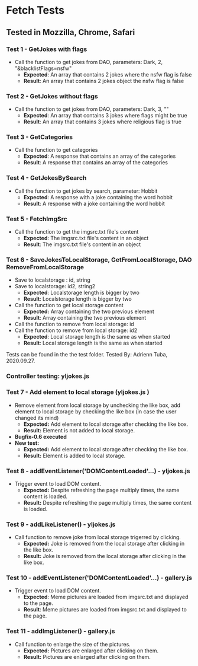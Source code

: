 # Fetch Tests 
## Tested in Mozzilla, Chrome, Safari

### Test 1 - GetJokes with flags
	
* Call the function to get jokes from DAO, parameters: Dark, 2, "&blacklistFlags=nsfw"
    * **Expected**: An array that contains 2 jokes where the nsfw flag is false
    * **Result**: An array that contains 2 jokes object the nsfw flag is false

### Test 2 - GetJokes without flags

* Call the function to get jokes from DAO, parameters: Dark, 3, ""
    * **Expected**: An array that contains 3 jokes where flags might be true
    * **Result**: An array that contains 3 jokes where religious flag is true

### Test 3 - GetCategories
	
* Call the function to get categories
    * **Expected**: A response that contains an array of the categories
    * **Result**:  A response that contains an array of the categories

### Test 4 - GetJokesBySearch

* Call the function to get jokes by search, parameter: Hobbit
    * **Expected**: A response with a joke containing the word hobbit
    * **Result**: A response with a joke containing the word hobbit

### Test 5 - FetchImgSrc
	
* Call the function to get the imgsrc.txt file's content
    * **Expected**: The imgsrc.txt file's content in an object
    * **Result**: The imgsrc.txt file's content in an object

### Test 6 - SaveJokesToLocalStorage, GetFromLocalStorage, DAO RemoveFromLocalStorage

* Save to localstorage : id, string
* Save to localstorage: id2, string2
    * **Expected**: Localstorage length is bigger by two
    * **Result**: Localstorage length is bigger by two
* Call the function to get local storage content
    * **Expected:** Array containing the two previous element
    * **Result**: Array containing the two previous element
* Call the function to remove from local storage: id
* Call the function to remove from local storage: id2
    * **Expected**: Local storage length is the same as when started
    * **Result**: Local storage length is the same as when started

Tests can be found in the the test folder.
Tested By: Adrienn Tuba, 2020.09.27.

### Controller testing: yljokes.js

### Test 7 - Add element to local storage (yljokes.js )

* Remove element from local storage by unchecking the like box, add element to local storage by checking the like box (in case the user changed its mind)
    * **Expected:** Add element to local storage after checking the like box.
    * **Result:** Element is not added to local storage.
* **Bugfix-0.6 executed**
* **New test:**
    * **Expected:** Add element to local storage after checking the like box.
    * **Result:** Element is added to local storage.

### Test 8 - addEventListener('DOMContentLoaded'...) - yljokes.js

* Trigger event to load DOM content.
    * **Expected:** Despite refreshing the page multiply times, the same content is loaded.
    * **Result:** Despite refreshing the page multiply times, the same content is loaded.

### Test 9 - addLikeListener() - yljokes.js

* Call function to remove joke from local storage trigerred by clicking.
    * **Expected:** Joke is removed from the local storage after clicking in the like box.
    * **Result:** Joke is removed from the local storage after clicking in the like box.


### Test 10 - addEventListener('DOMContentLoaded'...) - gallery.js

* Trigger event to load DOM content.
    * **Expected**: Meme pictures are loaded from imgsrc.txt and displayed to the page.
    * **Result**: Meme pictures are loaded from imgsrc.txt and displayed to the page.

### Test 11 - addImgListener() - gallery.js

* Call function to enlarge the size of the pictures.
    * **Expected:** Pictures are enlarged after clicking on them.
    * **Result:** Pictures are enlarged after clicking on them.

